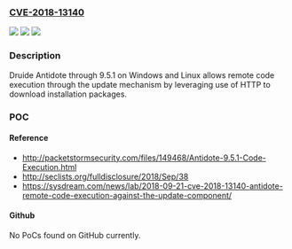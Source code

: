 ### [CVE-2018-13140](https://cve.mitre.org/cgi-bin/cvename.cgi?name=CVE-2018-13140)
![](https://img.shields.io/static/v1?label=Product&message=n%2Fa&color=blue)
![](https://img.shields.io/static/v1?label=Version&message=n%2Fa&color=blue)
![](https://img.shields.io/static/v1?label=Vulnerability&message=n%2Fa&color=brighgreen)

### Description

Druide Antidote through 9.5.1 on Windows and Linux allows remote code execution through the update mechanism by leveraging use of HTTP to download installation packages.

### POC

#### Reference
- http://packetstormsecurity.com/files/149468/Antidote-9.5.1-Code-Execution.html
- http://seclists.org/fulldisclosure/2018/Sep/38
- https://sysdream.com/news/lab/2018-09-21-cve-2018-13140-antidote-remote-code-execution-against-the-update-component/

#### Github
No PoCs found on GitHub currently.

